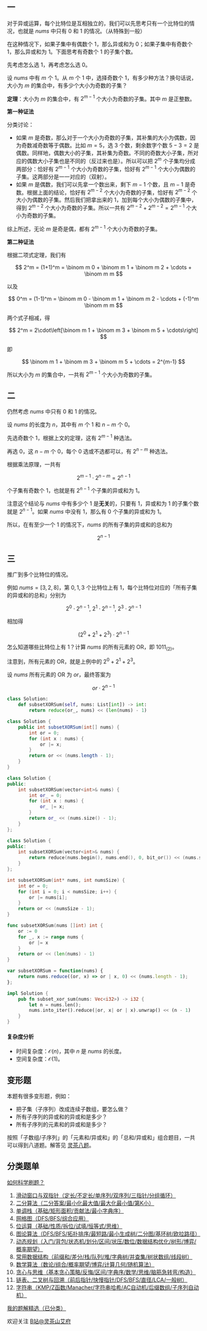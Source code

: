 ## 一

对于异或运算，每个比特位是互相独立的，我们可以先思考只有一个比特位的情况，也就是 $\textit{nums}$ 中只有 $0$ 和 $1$ 的情况。（从特殊到一般）

在这种情况下，如果子集中有偶数个 $1$，那么异或和为 $0$；如果子集中有奇数个 $1$，那么异或和为 $1$。下面思考有奇数个 $1$ 的子集个数。

先考虑怎么选 $1$，再考虑怎么选 $0$。

设 $\textit{nums}$ 中有 $m$ 个 $1$。从 $m$ 个 $1$ 中，选择奇数个 $1$，有多少种方法？换句话说，大小为 $m$ 的集合中，有多少个大小为奇数的子集？

**定理**：大小为 $m$ 的集合中，有 $2^{m-1}$ 个大小为奇数的子集。其中 $m$ 是正整数。

**第一种证法**

分类讨论：

- 如果 $m$ 是奇数，那么对于一个大小为奇数的子集，其补集的大小为偶数，因为奇数减奇数等于偶数。比如 $m=5$，选 $3$ 个数，剩余数字个数 $5-3=2$ 是偶数。同样地，偶数大小的子集，其补集为奇数。不同的奇数大小子集，所对应的偶数大小子集也是不同的（反过来也是）。所以可以把 $2^m$ 个子集均分成两部分：恰好有 $2^{m-1}$ 个大小为奇数的子集，恰好有 $2^{m-1}$ 个大小为偶数的子集。这两部分是一一对应的（双射）。
- 如果 $m$ 是偶数，我们可以先拿一个数出来，剩下 $m-1$ 个数，且 $m-1$ 是奇数。根据上面的结论，恰好有 $2^{m-2}$ 个大小为奇数的子集，恰好有 $2^{m-2}$ 个大小为偶数的子集。然后我们把拿出来的 $1$，加到每个大小为偶数的子集中，得到 $2^{m-2}$ 个大小为奇数的子集。所以一共有 $2^{m-2} + 2^{m-2} = 2^{m-1}$ 个大小为奇数的子集。

综上所述，无论 $m$ 是奇是偶，都有 $2^{m-1}$ 个大小为奇数的子集。

**第二种证法**

根据二项式定理，我们有

$$
2^m = (1+1)^m = \binom m 0 + \binom m 1 + \binom m 2 + \cdots + \binom m m
$$

以及

$$
0^m = (1-1)^m = \binom m 0 - \binom m 1 + \binom m 2 - \cdots + (-1)^m \binom m m
$$

两个式子相减，得

$$
2^m = 2\cdot\left[\binom m 1 + \binom m 3 + \binom m 5 + \cdots\right]
$$

即

$$
\binom m 1 + \binom m 3 + \binom m 5 + \cdots = 2^{m-1}
$$

所以大小为 $m$ 的集合中，一共有 $2^{m-1}$ 个大小为奇数的子集。

## 二

仍然考虑 $\textit{nums}$ 中只有 $0$ 和 $1$ 的情况。

设 $\textit{nums}$ 的长度为 $n$，其中有 $m$ 个 $1$ 和 $n-m$ 个 $0$。

先选奇数个 $1$，根据上文的定理，这有 $2^{m-1}$ 种选法。

再选 $0$，这 $n-m$ 个 $0$，每个 $0$ 选或不选都可以，有 $2^{n-m}$ 种选法。

根据乘法原理，一共有

$$
2^{m-1}\cdot 2^{n-m} = 2^{n-1}
$$

个子集有奇数个 $1$，也就是有 $2^{n-1}$ 个子集的异或和为 $1$。

注意这个结论与 $\textit{nums}$ 中有多少个 $1$ 是**无关**的，只要有 $1$，异或和为 $1$ 的子集个数就是 $2^{n-1}$。如果 $\textit{nums}$ 中没有 $1$，那么有 $0$ 个子集的异或和为 $1$。

所以，在有至少一个 $1$ 的情况下，$\textit{nums}$ 的所有子集的异或和的总和为

$$
2^{n-1}
$$

## 三

推广到多个比特位的情况。

例如 $\textit{nums}=[3,2,8]$，第 $0,1,3$ 个比特位上有 $1$，每个比特位对应的「所有子集的异或和的总和」分别为

$$
2^0 \cdot 2^{n-1},\ 2^1 \cdot 2^{n-1},\ 2^3\cdot 2^{n-1}
$$

相加得

$$
(2^0 + 2^1 + 2^3) \cdot 2^{n-1}
$$

怎么知道哪些比特位上有 $1$？计算 $\textit{nums}$ 的所有元素的 OR，即 $1011_{(2)}$。

注意到，所有元素的 OR，就是上例中的 $2^0 + 2^1 + 2^3$。

设 $\textit{nums}$ 所有元素的 OR 为 $\textit{or}$，最终答案为

$$
\textit{or} \cdot 2^{n-1}
$$

```py [sol-Python3]
class Solution:
    def subsetXORSum(self, nums: List[int]) -> int:
        return reduce(or_, nums) << (len(nums) - 1)
```

```java [sol-Java]
class Solution {
    public int subsetXORSum(int[] nums) {
        int or = 0;
        for (int x : nums) {
            or |= x;
        }
        return or << (nums.length - 1);
    }
}
```

```cpp [sol-C++]
class Solution {
public:
    int subsetXORSum(vector<int>& nums) {
        int or_ = 0;
        for (int x : nums) {
            or_ |= x;
        }
        return or_ << (nums.size() - 1);
    }
};
```

```cpp [sol-C++ 写法二]
class Solution {
public:
    int subsetXORSum(vector<int>& nums) {
        return reduce(nums.begin(), nums.end(), 0, bit_or()) << (nums.size() - 1);
    }
};
```

```c [sol-C]
int subsetXORSum(int* nums, int numsSize) {
    int or = 0;
    for (int i = 0; i < numsSize; i++) {
        or |= nums[i];
    }
    return or << (numsSize - 1);
}
```

```go [sol-Go]
func subsetXORSum(nums []int) int {
    or := 0
    for _, x := range nums {
        or |= x
    }
    return or << (len(nums) - 1)
}
```

```js [sol-JavaScript]
var subsetXORSum = function(nums) {
    return nums.reduce((or, x) => or | x, 0) << (nums.length - 1);
};
```

```rust [sol-Rust]
impl Solution {
    pub fn subset_xor_sum(nums: Vec<i32>) -> i32 {
        let n = nums.len();
        nums.into_iter().reduce(|or, x| or | x).unwrap() << (n - 1)
    }
}
```

#### 复杂度分析

- 时间复杂度：$\mathcal{O}(n)$，其中 $n$ 是 $\textit{nums}$ 的长度。
- 空间复杂度：$\mathcal{O}(1)$。

## 变形题

本题有很多变形题，例如：

- 把子集（子序列）改成连续子数组，要怎么做？
- 所有子序列的异或和的异或和是多少？
- 所有子序列的元素和的异或和是多少？

按照「子数组/子序列」的「元素和/异或和」的「总和/异或和」组合题目，一共可以得到八道题。解答见 [灵茶八题](https://www.luogu.com.cn/article/27pme29z)。

## 分类题单

[如何科学刷题？](https://leetcode.cn/circle/discuss/RvFUtj/)

1. [滑动窗口与双指针（定长/不定长/单序列/双序列/三指针/分组循环）](https://leetcode.cn/circle/discuss/0viNMK/)
2. [二分算法（二分答案/最小化最大值/最大化最小值/第K小）](https://leetcode.cn/circle/discuss/SqopEo/)
3. [单调栈（基础/矩形面积/贡献法/最小字典序）](https://leetcode.cn/circle/discuss/9oZFK9/)
4. [网格图（DFS/BFS/综合应用）](https://leetcode.cn/circle/discuss/YiXPXW/)
5. [位运算（基础/性质/拆位/试填/恒等式/思维）](https://leetcode.cn/circle/discuss/dHn9Vk/)
6. [图论算法（DFS/BFS/拓扑排序/最短路/最小生成树/二分图/基环树/欧拉路径）](https://leetcode.cn/circle/discuss/01LUak/)
7. [动态规划（入门/背包/状态机/划分/区间/状压/数位/数据结构优化/树形/博弈/概率期望）](https://leetcode.cn/circle/discuss/tXLS3i/)
8. [常用数据结构（前缀和/差分/栈/队列/堆/字典树/并查集/树状数组/线段树）](https://leetcode.cn/circle/discuss/mOr1u6/)
9. [数学算法（数论/组合/概率期望/博弈/计算几何/随机算法）](https://leetcode.cn/circle/discuss/IYT3ss/)
10. [贪心与思维（基本贪心策略/反悔/区间/字典序/数学/思维/脑筋急转弯/构造）](https://leetcode.cn/circle/discuss/g6KTKL/)
11. [链表、二叉树与回溯（前后指针/快慢指针/DFS/BFS/直径/LCA/一般树）](https://leetcode.cn/circle/discuss/K0n2gO/)
12. [字符串（KMP/Z函数/Manacher/字符串哈希/AC自动机/后缀数组/子序列自动机）](https://leetcode.cn/circle/discuss/SJFwQI/)

[我的题解精选（已分类）](https://github.com/EndlessCheng/codeforces-go/blob/master/leetcode/SOLUTIONS.md)

欢迎关注 [B站@灵茶山艾府](https://space.bilibili.com/206214)
